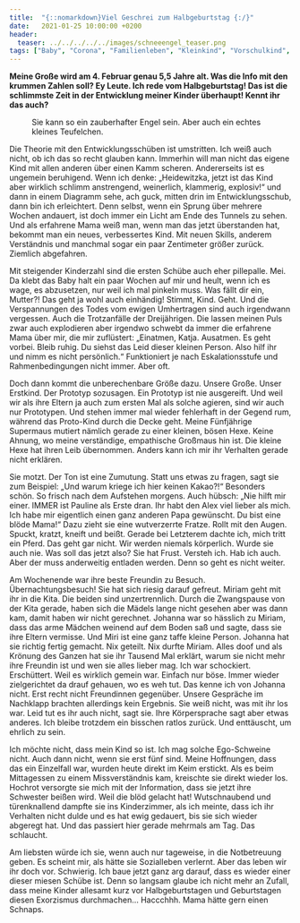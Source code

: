 ```yaml
---
title:  "{::nomarkdown}Viel Geschrei zum Halbgeburtstag {:/}"
date:   2021-01-25 10:00:00 +0200
header:
  teaser: ../../../../../images/schneeengel_teaser.png
tags: ["Baby", "Corona", "Familienleben", "Kleinkind", "Vorschulkind", "Meilensteine"]
---
```


**Meine Große wird am 4. Februar genau 5,5 Jahre alt. Was die Info mit den krummen Zahlen soll? Ey Leute. Ich rede vom Halbgeburtstag! Das ist die schlimmste Zeit in der Entwicklung meiner Kinder überhaupt! Kennt ihr das auch?**

<figure>
  <img src="../../../../../images/schneeengel.png" alt="">
  <figcaption>Sie kann so ein zauberhafter Engel sein. Aber auch ein echtes kleines Teufelchen.</figcaption>
</figure> 

Die Theorie mit den Entwicklungsschüben ist umstritten. Ich weiß auch nicht, ob ich das so recht glauben kann. Immerhin will man nicht das eigene Kind mit allen anderen über einen Kamm scheren. Andererseits ist es ungemein beruhigend. Wenn ich denke: „Heidewitzka, jetzt ist das Kind aber wirklich schlimm anstrengend, weinerlich, klammerig, explosiv!“ und dann in einem Diagramm sehe, ach guck, mitten drin im Entwicklungsschub, dann bin ich erleichtert. Denn selbst, wenn ein Sprung über mehrere Wochen andauert, ist doch immer ein Licht am Ende des Tunnels zu sehen. Und als erfahrene Mama weiß man, wenn man das jetzt überstanden hat, bekommt man ein neues, verbessertes Kind. Mit neuen Skills, anderem Verständnis und manchmal sogar ein paar Zentimeter größer zurück. Ziemlich abgefahren. 

Mit steigender Kinderzahl sind die ersten Schübe auch eher pillepalle. Mei. Da klebt das Baby halt ein paar Wochen auf mir und heult, wenn ich es wage, es abzusetzen, nur weil ich mal pinkeln muss. Was fällt dir ein, Mutter?! Das geht ja wohl auch einhändig! Stimmt, Kind. Geht. Und die Verspannungen des Todes vom ewigen Umhertragen sind auch irgendwann vergessen. Auch die Trotzanfälle der Dreijährigen. Die lassen meinen Puls zwar auch explodieren aber irgendwo schwebt da immer die erfahrene Mama über mir, die mir zuflüstert: „Einatmen, Katja. Ausatmen. Es geht vorbei. Bleib ruhig. Du siehst das Leid dieser kleinen Person. Also hilf ihr und nimm es nicht persönlich.“ Funktioniert je nach Eskalationsstufe und Rahmenbedingungen nicht immer. Aber oft. 

Doch dann kommt die unberechenbare Größe dazu. Unsere Große. Unser Erstkind. Der Prototyp sozusagen. Ein Prototyp ist nie ausgereift. Und weil wir als ihre Eltern ja auch zum ersten Mal als solche agieren, sind wir auch nur Prototypen. Und stehen immer mal wieder fehlerhaft in der Gegend rum, während das Proto-Kind durch die Decke geht. Meine Fünfjährige Supermaus mutiert nämlich gerade zu einer kleinen, bösen Hexe. Keine Ahnung, wo meine verständige, empathische Großmaus hin ist. Die kleine Hexe hat ihren Leib übernommen. Anders kann ich mir ihr Verhalten gerade nicht erklären. 

Sie motzt. Der Ton ist eine Zumutung. Statt uns etwas zu fragen, sagt sie zum Beispiel: „Und warum kriege ich hier keinen Kakao?!“ Besonders schön. So frisch nach dem Aufstehen morgens. Auch hübsch: „Nie hilft mir einer. IMMER ist Pauline als Erste dran. Ihr habt den Alex viel lieber als mich. Ich habe mir eigentlich einen ganz anderen Papa gewünscht. Du bist eine blöde Mama!“ Dazu zieht sie eine wutverzerrte Fratze. Rollt mit den Augen. Spuckt, kratzt, kneift und beißt. Gerade bei Letzterem dachte ich, mich tritt ein Pferd. Das geht gar nicht. Wir werden niemals körperlich. Wurde sie auch nie. Was soll das jetzt also? Sie hat Frust. Versteh ich. Hab ich auch. Aber der muss anderweitig entladen werden. Denn so geht es nicht weiter. 

Am Wochenende war ihre beste Freundin zu Besuch. Übernachtungsbesuch! Sie hat sich riesig darauf gefreut. Miriam geht mit ihr in die Kita. Die beiden sind unzertrennlich. Durch die Zwangspause von der Kita gerade, haben sich die Mädels lange nicht gesehen aber was dann kam, damit haben wir nicht gerechnet. Johanna war so hässlich zu Miriam, dass das arme Mädchen weinend auf dem Boden saß und sagte, dass sie ihre Eltern vermisse. Und Miri ist eine ganz taffe kleine Person. Johanna hat sie richtig fertig gemacht. Nix geteilt. Nix durfte Miriam. Alles doof und als Krönung des Ganzen hat sie ihr Tausend Mal erklärt, warum sie nicht mehr ihre Freundin ist und wen sie alles lieber mag. Ich war schockiert. Erschüttert. Weil es wirklich gemein war. Einfach nur böse. Immer wieder zielgerichtet da drauf gehauen, wo es weh tut. Das kenne ich von Johanna nicht. Erst recht nicht Freundinnen gegenüber. Unsere Gespräche im Nachklapp brachten allerdings kein Ergebnis. Sie weiß nicht, was mit ihr los war. Leid tut es ihr auch nicht, sagt sie. Ihre Körpersprache sagt aber etwas anderes. Ich bleibe trotzdem ein bisschen ratlos zurück. Und enttäuscht, um ehrlich zu sein. 

Ich möchte nicht, dass mein Kind so ist. Ich mag solche Ego-Schweine nicht. Auch dann nicht, wenn sie erst fünf sind. Meine Hoffnungen, dass das ein Einzelfall war, wurden heute direkt im Keim erstickt. Als es beim Mittagessen zu einem Missverständnis kam, kreischte sie direkt wieder los. Hochrot versorgte sie mich mit der Information, dass sie jetzt ihre Schwester beißen wird. Weil die blöd gelacht hat! Wutschnaubend und türenknallend dampfte sie ins Kinderzimmer, als ich meinte, dass ich ihr Verhalten nicht dulde und es hat ewig gedauert, bis sie sich wieder abgeregt hat. Und das passiert hier gerade mehrmals am Tag. Das schlaucht. 

Am liebsten würde ich sie, wenn auch nur tageweise, in die Notbetreuung geben. Es scheint mir, als hätte sie Sozialleben verlernt. Aber das leben wir ihr doch vor. Schwierig. Ich baue jetzt ganz arg darauf, dass es wieder einer dieser miesen Schübe ist. Denn so langsam glaube ich nicht mehr an Zufall, dass meine Kinder allesamt kurz vor Halbgeburtstagen und Geburtstagen diesen Exorzismus durchmachen… Haccchhh. Mama hätte gern einen Schnaps.
















 








 

   



















  












 






 





  


  






					 


 
 









